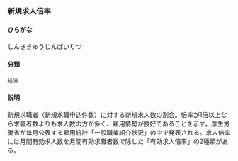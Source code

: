 <div style="display:none;">

## [あ行](securities-terms?id=あ行)
## [か行](securities-terms?id=か行)
## [さ行](securities-terms?id=さ行)

</div>

### 新規求人倍率

#### ひらがな

しんききゅうじんばいりつ

#### 分類

`経済`

#### 説明

新規求職者（新規求職申込件数）に対する新規求人数の割合。倍率が1倍以上なら求職者数よりも求人数の方が多く、雇用情勢が良好であることを示す。厚生労働省が毎月公表する雇用統計「一般職業紹介状況」の中で発表される。求人倍率には月間有効求人数を月間有効求職者数で除した「有効求人倍率」の2種類がある。

<div style="display:none;">

## [た行](securities-terms?id=た行)
## [な行](securities-terms?id=な行)
## [は行](securities-terms?id=は行)
## [ま行](securities-terms?id=ま行)
## [や行](securities-terms?id=や行)
## [ら行](securities-terms?id=ら行)
## [わ行](securities-terms?id=わ行)
## [英数字・記号](securities-terms?id=英数字・記号)

</div>

